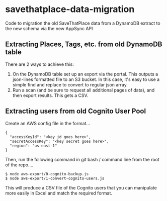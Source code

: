 # savethatplace-data-migration

Code to migration the old SaveThatPlace data from a DynamoDB extract to the new schema via the new AppSync API

## Extracting Places, Tags, etc. from old DynamoDB table

There are 2 ways to achieve this:

1. On the DynamoDB table set up an export via the portal. This outputs a json-lines formatted file to an S3 bucket. In this case, it's easy to use a simple find and replace to convert to regular json array.
2. Run a scan (and be sure to request all additional pages of data), and then export results. This gets a CSV.

## Extracting users from old Cognito User Pool

Create an AWS config file in the format...

```
{
  "accessKeyId": "<key id goes here>",
  "secretAccessKey": "<key secret goes here>",
  "region": "us-east-1"
}
```

Then, run the following command in git bash / command line from the root of the repo....

```
$ node aws-export/0-cognito-backup.js
$ node aws-export/1-convert-cognito-users.js
```

This will produce a CSV file of the Cognito users that you can manipulate more easily in Excel and match the required format.

